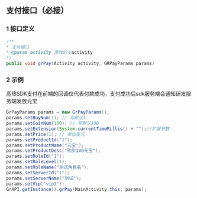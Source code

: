 ## 支付接口（必接）

### 1 接口定义

```java
/**
* 支付接口
* @param activity 游戏的主activity
*/
public void grPay(Activity activity, GRPayParams params)
```

### 2 示例

高热SDK支付在前端的回调仅代表付款成功，支付成功后sdk服务端会通知研发服务端发放元宝

```java
GrPayParams params = new GrPayParams();
params.setBuyNum(1); // 写默认1
params.setCoinNum(100); // 写默认100
params.setExtension(System.currentTimeMillis() + "");//扩展参数
params.setPrice(1); // 单位是元
params.setProductId("1");
params.setProductName("元宝");
params.setProductDesc("购买100元宝");
params.setRoleId("1");
params.setRoleLevel(1);
params.setRoleName("测试角色名");
params.setServerId("1");
params.setServerName("测试");
params.setVip("vip1");
GrAPI.getInstance().grPay(MainActivity.this, params);
```
